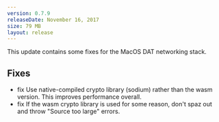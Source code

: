 ```yaml
---
version: 0.7.9
releaseDate: November 16, 2017
size: 79 MB
layout: release
---
```


This update contains some fixes for the MacOS DAT networking stack.

<h2>Fixes</h2>

 - <span class="tag updated">fix</span> Use native-compiled crypto library (sodium) rather than the wasm version. This improves performance overall.
 - <span class="tag updated">fix</span> If the wasm crypto library is used for some reason, don't spaz out and throw "Source too large" errors.